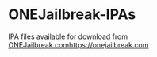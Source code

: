 # ONEJailbreak-IPAs
IPA files available for download from [ONEJailbreak.com](https://onejailbreak.com)https://onejailbreak.com
